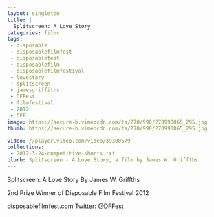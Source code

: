 ```yaml
---
layout: singleton
title: |
  Splitscreen: A Love Story
categories: films
tags:
 - disposable
 - disposablefilmfest
 - disposablefest
 - disposablefilm
 - disposablefilmfestival
 - lovestory
 - splitscreen
 - jamesgriffiths
 - DFFest
 - filmfestival
 - 2012
 - DFF
image: https://secure-b.vimeocdn.com/ts/270/990/270990865_295.jpg
thumb: https://secure-b.vimeocdn.com/ts/270/990/270990865_295.jpg

video: //player.vimeo.com/video/39300579
collections:
 - 2012-3-24-competitive-shorts.txt
blurb: Splitscreen - A Love Story, a film by James W. Griffths.
---
```


Splitscreen: A Love Story
By James W. Griffths

2nd Prize Winner of Disposable Film Festival 2012

disposablefilmfest.com
Twitter: @DFFest